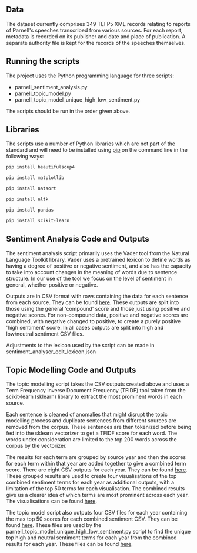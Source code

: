 ## Data
The dataset currently comprises 349 TEI P5 XML records relating to reports of Parnell's speeches transcribed from various sources. For each report, metadata is recorded on its publisher and date and place of publication. A separate authority file is kept for the records of the speeches themselves.

## Running the scripts
The project uses the Python programming language for three scripts:

* parnell_sentiment_analysis.py
* parnell_topic_model.py
* parnell_topic_model_unique_high_low_sentiment.py

The scripts should be run in the order given above.

## Libraries

The scripts use a number of Python libraries which are not part of the standard and will need to be installed using [pip](https://pip.pypa.io/en/stable/) on the command line in the following ways:

```bash
pip install beautifulsoup4

pip install matplotlib

pip install natsort

pip install nltk

pip install pandas

pip install scikit-learn
```

## Sentiment Analysis Code and Outputs
The sentiment analysis script primarily uses the Vader tool from the Natural Language Toolkit library. Vader uses a pretrained lexicon to define words as having a degree of positive or negative sentiment, and also has the capacity to take into account changes in the meaning of words due to sentence structure. In our use of the tool we focus on the level of sentiment in general, whether positive or negative.

Outputs are in CSV format with rows containing the data for each sentence from each source. They can be found [here](https://github.com/NyeJones/parnell-sentiment-analysis-and-topic-modelling/tree/main/code/outputs). These outputs are split into those using the general 'compound' score and those just using positive and negative scores. For non-compound data, positive and negative scores are combined, with negative changed to positive, to create a purely positive 'high sentiment' score. In all cases outputs are split into high and low/neutral sentiment CSV files.

Adjustments to the lexicon used by the script can be made in sentiment_analyser_edit_lexicon.json

## Topic Modelling Code and Outputs
The topic modelling script takes the CSV outputs created above and uses a Term Frequency Inverse Document Frequency (TFIDF) tool taken from the scikit-learn (sklearn) library to extract the most prominent words in each source. 

Each sentence is cleaned of anomalies that might disrupt the topic modelling process and duplicate sentences from different sources are removed from the corpus. These sentences are then tokenized before being fed into the sklearn vectorizer to get a TFIDF score for each word. The words under consideration are limited to the top 200 words across the corpus by the vectorizer.

The results for each term are grouped by source year and then the scores for each term within that year are added together to give a combined term score. There are eight CSV outputs for each year. They can be found [here](https://github.com/NyeJones/parnell-sentiment-analysis-and-topic-modelling/tree/main/code/outputs/top_mod). These grouped results are used to create four visualisations of the top combined sentiment terms for each year as additional outputs, with a limitation of the top 50 terms for each visualisation. The combined results give us a clearer idea of which terms are most prominent across each year. The visualisations can be found [here](https://github.com/NyeJones/parnell-sentiment-analysis-and-topic-modelling/tree/main/code/outputs/top_mod/images).

The topic model script also outputs four CSV files for each year containing the max top 50 scores for each combined sentiment CSV. They can be found [here](https://github.com/NyeJones/parnell-sentiment-analysis-and-topic-modelling/tree/main/code/outputs/top_mod/df_heads). These files are used by the parnell_topic_model_unique_high_low_sentiment.py script to find the unique top high and neutral sentiment terms for each year from the combined results for each year. These files can be found [here](https://github.com/NyeJones/parnell-sentiment-analysis-and-topic-modelling/tree/main/code/outputs/top_mod/df_heads/unique_terms).
